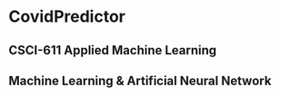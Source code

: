 # CovidPredictor
## CSCI-611 Applied Machine Learning
## Machine Learning & Artificial Neural Network

